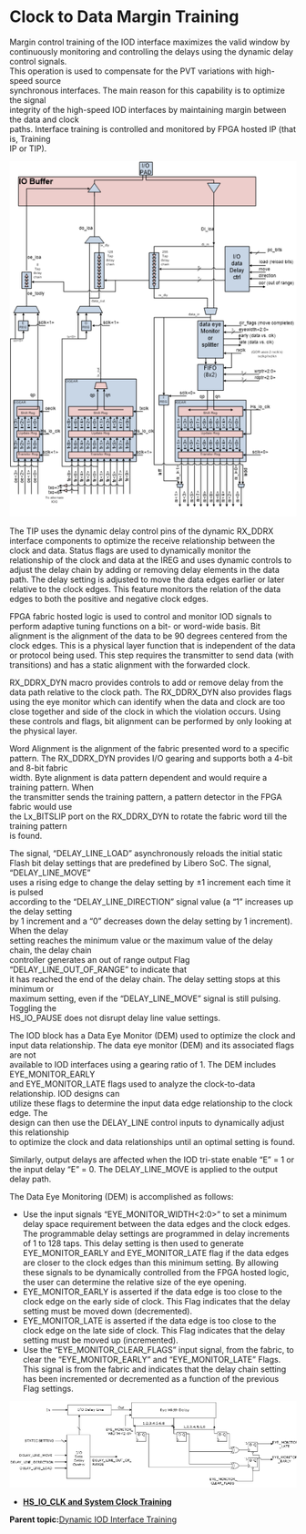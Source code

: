 # Clock to Data Margin Training

Margin control training of the IOD interface maximizes the valid window by<br /> continuously monitoring and controlling the delays using the dynamic delay control signals.<br /> This operation is used to compensate for the PVT variations with high-speed source<br /> synchronous interfaces. The main reason for this capability is to optimize the signal<br /> integrity of the high-speed IOD interfaces by maintaining margin between the data and clock<br /> paths. Interface training is controlled and monitored by FPGA hosted IP \(that is, Training<br /> IP or TIP\).

![](GUID-4BB1A1D9-7365-4F52-BD26-B356CE8C734C-low.png "Clock to Data Training Data Path")

The TIP uses the dynamic delay control pins of the dynamic RX\_DDRX interface components to optimize the receive relationship between the clock and data. Status flags are used to dynamically monitor the relationship of the clock and data at the IREG and uses dynamic controls to adjust the delay chain by adding or removing delay elements in the data path. The delay setting is adjusted to move the data edges earlier or later relative to the clock edges. This feature monitors the relation of the data edges to both the positive and negative clock edges.

FPGA fabric hosted logic is used to control and monitor IOD signals to perform adaptive tuning functions on a bit- or word-wide basis. Bit alignment is the alignment of the data to be 90 degrees centered from the clock edges. This is a physical layer function that is independent of the data or protocol being used. This step requires the transmitter to send data \(with transitions\) and has a static alignment with the forwarded clock.

RX\_DDRX\_DYN macro provides controls to add or remove delay from the data path relative to the clock path. The RX\_DDRX\_DYN also provides flags using the eye monitor which can identify when the data and clock are too close together and side of the clock in which the violation occurs. Using these controls and flags, bit alignment can be performed by only looking at the physical layer.

Word Alignment is the alignment of the fabric presented word to a specific<br /> pattern. The RX\_DDRX\_DYN provides I/O gearing and supports both a 4-bit and 8-bit fabric<br /> width. Byte alignment is data pattern dependent and would require a training pattern. When<br /> the transmitter sends the training pattern, a pattern detector in the FPGA fabric would use<br /> the Lx\_BITSLIP port on the RX\_DDRX\_DYN to rotate the fabric word till the training pattern<br /> is found.

The signal, “DELAY\_LINE\_LOAD” asynchronously reloads the initial static<br /> Flash bit delay settings that are predefined by Libero SoC. The signal, “DELAY\_LINE\_MOVE”<br /> uses a rising edge to change the delay setting by ±1 increment each time it is pulsed<br /> according to the “DELAY\_LINE\_DIRECTION” signal value \(a “1” increases up the delay setting<br /> by 1 increment and a “0” decreases down the delay setting by 1 increment\). When the delay<br /> setting reaches the minimum value or the maximum value of the delay chain, the delay chain<br /> controller generates an out of range output Flag “DELAY\_LINE\_OUT\_OF\_RANGE” to indicate that<br /> it has reached the end of the delay chain. The delay setting stops at this minimum or<br /> maximum setting, even if the “DELAY\_LINE\_MOVE” signal is still pulsing. Toggling the<br /> HS\_IO\_PAUSE does not disrupt delay line value settings.

The IOD block has a Data Eye Monitor \(DEM\) used to optimize the clock and<br /> input data relationship. The data eye monitor \(DEM\) and its associated flags are not<br /> available to IOD interfaces using a gearing ratio of 1. The DEM includes EYE\_MONITOR\_EARLY<br /> and EYE\_MONITOR\_LATE flags used to analyze the clock-to-data relationship. IOD designs can<br /> utilize these flags to determine the input data edge relationship to the clock edge. The<br /> design can then use the DELAY\_LINE control inputs to dynamically adjust this relationship<br /> to optimize the clock and data relationships until an optimal setting is found.

Similarly, output delays are affected when the IOD tri-state enable “E” = 1 or the input delay “E” = 0. The DELAY\_LINE\_MOVE is applied to the output delay path.

The Data Eye Monitoring \(DEM\) is accomplished as follows:

-   Use the input signals “EYE\_MONITOR\_WIDTH&lt;2:0&gt;” to set a minimum delay space requirement between the data edges and the clock edges. The programmable delay settings are programmed in delay increments of 1 to 128 taps. This delay setting is then used to generate EYE\_MONITOR\_EARLY and EYE\_MONITOR\_LATE flag if the data edges are closer to the clock edges than this minimum setting. By allowing these signals to be dynamically controlled from the FPGA hosted logic, the user can determine the relative size of the eye opening.
-   EYE\_MONITOR\_EARLY is asserted if the data edge is too close to the clock edge on the early side of clock. This Flag indicates that the delay setting must be moved down \(decremented\).
-   EYE\_MONITOR\_LATE is asserted if the data edge is too close to the clock edge on the late side of clock. This Flag indicates that the delay setting must be moved up \(incremented\).
-   Use the “EYE\_MONITOR\_CLEAR\_FLAGS” input signal, from the fabric, to clear the “EYE\_MONITOR\_EARLY” and “EYE\_MONITOR\_LATE” Flags. This signal is from the fabric and indicates that the delay chain setting has been incremented or decremented as a function of the previous Flag settings.

![](GUID-D1B9544A-6340-44B8-82A5-C865EE14AC10-low.png "IOD Training Block Diagram")

-   **[HS\_IO\_CLK and System Clock Training](GUID-189BB03C-9B39-4920-A246-87AA79EAB04F.md)**  


**Parent topic:**[Dynamic IOD Interface Training](GUID-78782CBA-B102-43F0-809A-790406FCEFC8.md)


